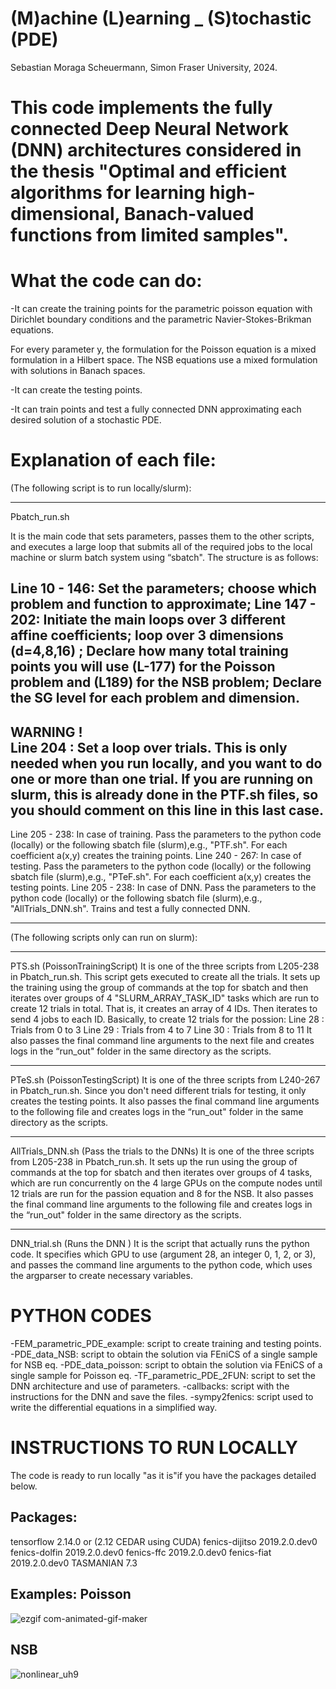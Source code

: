 # (M)achine (L)earning _ (S)tochastic (PDE)
Sebastian Moraga Scheuermann, Simon Fraser University, 2024.

This code implements the fully connected Deep Neural Network (DNN) architectures considered in the thesis 
"Optimal and efficient algorithms for learning high-dimensional, Banach-valued functions from limited samples".
===============================

What the code can do:
===============================
-It can create the training points for the parametric poisson equation with Dirichlet boundary conditions and the parametric Navier-Stokes-Brikman equations.

For every parameter y, the formulation for the Poisson equation is a mixed formulation in a Hilbert space. The NSB equations use a mixed formulation with solutions in Banach spaces.

-It can create the testing points.

-It can train points and test a fully connected DNN approximating each desired solution of a stochastic PDE.


Explanation of each file:
===============================
(The following script is to run locally/slurm):
_____________________________________________________________________________________________________________________________________________________________________________________________________________
 Pbatch_run.sh    

It is the main code that sets parameters, passes them to the other scripts, and executes a large loop that submits all of the required jobs to the local machine or slurm batch system using “sbatch".
The structure is as follows:

Line 10  - 146: Set the parameters; choose which problem and function to approximate;
Line 147 - 202: Initiate the main loops over 3 different affine coefficients; loop over 3 dimensions (d=4,8,16) ; 
                Declare how many total training points you will use (L-177) for the Poisson problem and (L189) for the NSB problem;
                Declare the SG level for each problem and dimension.
--------------
WARNING !               
Line 204 : Set a loop over trials. This is only needed when you run locally, and you want to do one or more than one trial. If you are running on slurm, this is already done in the PTF.sh files, so you should comment on this line in this last case.     
--------------
Line 205 - 238:  In case of training. Pass the parameters to the python code (locally) or the following sbatch file (slurm),e.g., "PTF.sh".           For each coefficient a(x,y) creates the training points.
Line 240 - 267:  In case of testing.  Pass the parameters to the python code (locally) or the following sbatch file (slurm),e.g., "PTeF.sh".          For each coefficient a(x,y) creates the testing points.
Line 205 - 238:  In case of DNN.      Pass the parameters to the python code (locally) or the following sbatch file (slurm),e.g., "AllTrials_DNN.sh". Trains and test a fully connected DNN.
                
__________
(The following scripts only can run on slurm):
____________________________________________________________________________________________________________________________________________________________________________________________________________
PTS.sh (PoissonTrainingScript)
It is one of the three scripts from L205-238 in Pbatch_run.sh. This script gets executed to create all the trials. It sets up the training using the group of commands at the top for sbatch and then iterates over groups of 4  "SLURM_ARRAY_TASK_ID" tasks which are run to create 12 trials in total.
That is, it creates an array of 4 IDs. Then iterates to send 4 jobs to each ID. Basically, to create 12 trials for the possion:
Line 28 : Trials from 0 to 3
Line 29 : Trials from 4 to 7
Line 30 : Trials from 8 to 11
 It also passes the final command line arguments to the next file and creates logs in the “run_out" folder in the same directory as the scripts.
_____________________________________________________________________________________________________________________________________________________________________________________________________________
PTeS.sh (PoissonTestingScript)
It is one of the three scripts from L240-267 in Pbatch_run.sh. Since you don't need different trials for testing, it only creates the testing points. 
It also passes the final command line arguments to the following file and creates logs in the “run_out" folder in the same directory as the scripts.
_____________________________________________________________________________________________________________________________________________________________________________________________________________
AllTrials_DNN.sh (Pass the trials to the DNNs)
It is one of the three scripts from L205-238 in Pbatch_run.sh. It sets up the run using the group of commands at the top for sbatch and then iterates over groups of 4 tasks, which are run concurrently on the 4 large GPUs on the compute nodes until 12 trials are run for the passion equation and 8 for the NSB. It also passes the final command line arguments to the following file and creates logs in the “run_out" folder in the same directory as the scripts.

_____________________________________________________________________________________________________________________________________________________________________________________________________________
DNN_trial.sh (Runs the DNN )
It is the script that actually runs the python code.
It specifies which GPU to use (argument 28, an integer 0, 1, 2, or 3), and passes the command line arguments to the python code, which uses the argparser to create necessary variables.


PYTHON CODES
==============

-FEM_parametric_PDE_example: script to create training and testing points.
-PDE_data_NSB: script to obtain the solution via FEniCS of a single sample for NSB eq.
-PDE_data_poisson: script to obtain the solution via FEniCS of a single sample for Poisson eq.
-TF_parametric_PDE_2FUN: script to set the DNN architecture and use of parameters.
-callbacks: script with the instructions for the DNN and save the files.
-sympy2fenics: script used to write the differential equations in a simplified  way.


INSTRUCTIONS TO RUN LOCALLY
===============================
The code is ready to run locally "as it is"if you have the packages detailed below.

Packages:
---------------------------------------------
tensorflow                   2.14.0  or (2.12 CEDAR using CUDA)
fenics-dijitso               2019.2.0.dev0
fenics-dolfin                2019.2.0.dev0
fenics-ffc                   2019.2.0.dev0
fenics-fiat                  2019.2.0.dev0
TASMANIAN                    7.3

Examples:
Poisson
--------------------------------------------------
![ezgif com-animated-gif-maker](https://github.com/Sebanthalas/parametric_PDE_approx_viaDNN/assets/21182719/248738b8-638d-4380-918e-9ce015b668c5)


NSB
-----------------------------------------------------
![nonlinear_uh9](https://github.com/Sebanthalas/parametric_PDE_approx_viaDNN/assets/21182719/689a6767-1b97-449e-877c-1ebdf47712d3)
